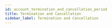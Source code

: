 ```yaml
---
id: account_termination_and_cancellation_period
title: Termination and Cancellation
sidebar_label: Termination and Cancellation
---
```

